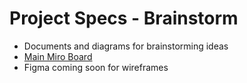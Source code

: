 # Project Specs - Brainstorm

-   Documents and diagrams for brainstorming ideas
-   [Main Miro Board](https://miro.com/app/board/o9J_lp7zNig=/?invite_link_id=76720072802)
-   Figma coming soon for wireframes
